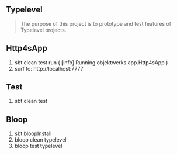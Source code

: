 Typelevel
---------
>The purpose of this project is to prototype and test features of Typelevel projects.

Http4sApp
---------
1. sbt clean test run ( [info] Running objektwerks.app.Http4sApp )
2. surf to: http://localhost:7777

Test
----
1. sbt clean test

Bloop
-----
1. sbt bloopInstall
2. bloop clean typelevel
3. bloop test typelevel